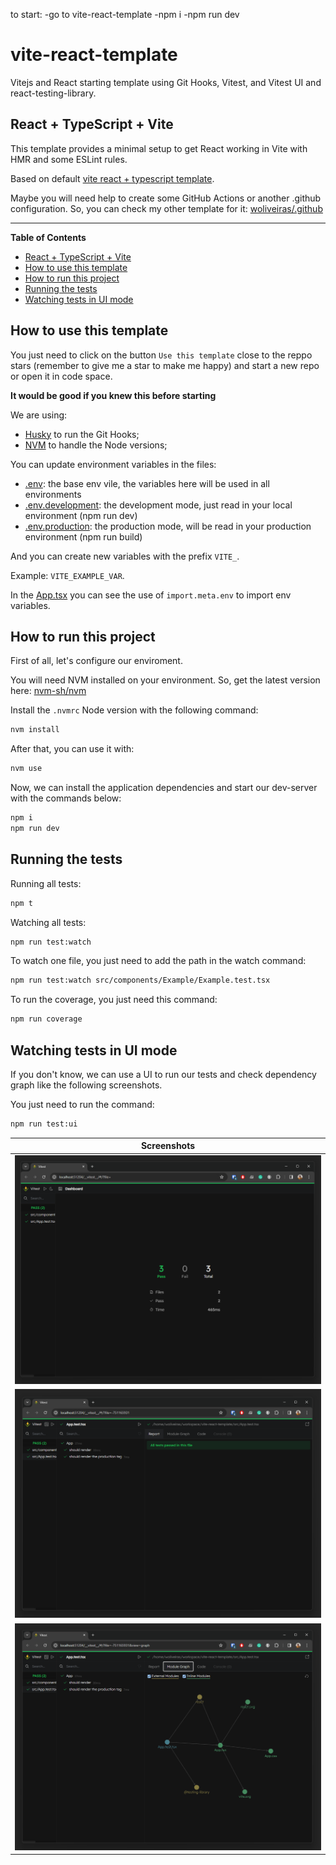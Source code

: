 to start:
-go to vite-react-template
-npm i
-npm run dev




# vite-react-template

Vitejs and React starting template using Git Hooks, Vitest, and Vitest UI and react-testing-library.

## <a name='ReactTypeScriptVite'></a>React + TypeScript + Vite

This template provides a minimal setup to get React working in Vite with HMR and some ESLint rules.

Based on default [vite react + typescript template](https://vitejs.dev/guide/).

Maybe you will need help to create some GitHub Actions or another .github configuration. So, you can check my other template for it: [woliveiras/.github](https://github.com/woliveiras/.github)

---

**Table of Contents**

<!-- vscode-markdown-toc -->

- [React + TypeScript + Vite](#ReactTypeScriptVite)
- [How to use this template](#Howtousethistemplate)
- [How to run this project](#Howtorunthisproject)
- [Running the tests](#Runningthetests)
- [Watching tests in UI mode](#WatchingtestsinUImode)

<!-- vscode-markdown-toc-config
	numbering=false
	autoSave=true
	/vscode-markdown-toc-config -->
<!-- /vscode-markdown-toc -->

## <a name='Howtousethistemplate'></a>How to use this template

You just need to click on the button `Use this template` close to the reppo stars (remember to give me a star to make me happy) and start a new repo or open it in code space.

**It would be good if you knew this before starting**

We are using:

- [Husky](https://typicode.github.io/husky/) to run the Git Hooks;
- [NVM](https://github.com/nvm-sh/nvm) to handle the Node versions;

You can update environment variables in the files:

- [.env](./.env): the base env vile, the variables here will be used in all environments
- [.env.development](./.env): the development mode, just read in your local environment (npm run dev)
- [.env.production](./.env): the production mode, will be read in your production environment (npm run build)

And you can create new variables with the prefix `VITE_`.

Example: `VITE_EXAMPLE_VAR`.

In the [App.tsx](./src/App.tsx) you can see the use of `import.meta.env` to import env variables.

## <a name='Howtorunthisproject'></a>How to run this project

First of all, let's configure our enviroment.

You will need NVM installed on your environment. So, get the latest version here: [nvm-sh/nvm](https://github.com/nvm-sh/nvm)

Install the `.nvmrc` Node version with the following command:

```sh
nvm install
```

After that, you can use it with:

```sh
nvm use
```

Now, we can install the application dependencies and start our dev-server with the commands below:

```sh
npm i
npm run dev
```

## <a name='Runningthetests'></a>Running the tests

Running all tests:

```sh
npm t
```

Watching all tests:

```sh
npm run test:watch
```

To watch one file, you just need to add the path in the watch command:

```sh
npm run test:watch src/components/Example/Example.test.tsx
```

To run the coverage, you just need this command:

```sh
npm run coverage
```

## <a name='WatchingtestsinUImode'></a>Watching tests in UI mode

If you don't know, we can use a UI to run our tests and check dependency graph like the following screenshots.

You just need to run the command:

```sh
npm run test:ui
```

| Screenshots                                                        |
| ------------------------------------------------------------------ |
| ![Vitest UI Dashboard](.github/doc/img/vites-ui-dashboard.png)     |
| ![Vitest UI Test File](.github/doc/img/vitest-ui-test-file.png)    |
| ![Vitest UI Dependency Graph](.github/doc/img/vitest-ui-graph.png) |
